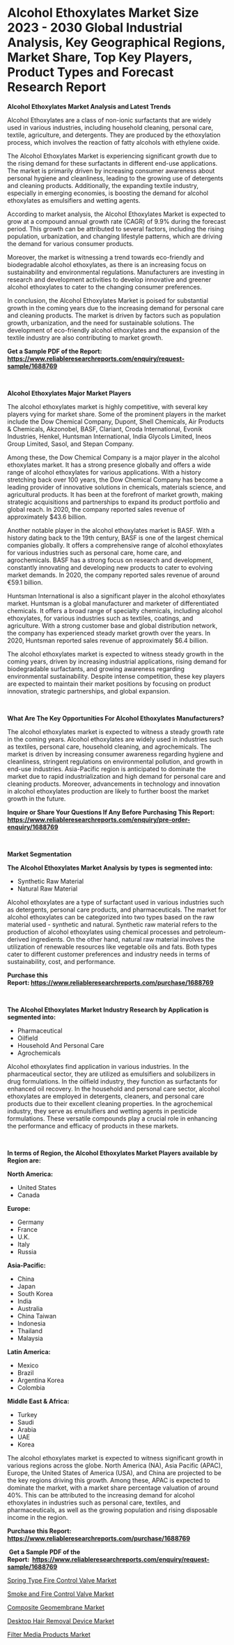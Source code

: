 <p><h1>Alcohol Ethoxylates Market Size 2023 - 2030 Global Industrial Analysis, Key Geographical Regions, Market Share, Top Key Players, Product Types and Forecast Research Report</h1></p><p><strong>Alcohol Ethoxylates Market Analysis and Latest Trends</strong></p>
<p><p>Alcohol Ethoxylates are a class of non-ionic surfactants that are widely used in various industries, including household cleaning, personal care, textile, agriculture, and detergents. They are produced by the ethoxylation process, which involves the reaction of fatty alcohols with ethylene oxide.</p><p>The Alcohol Ethoxylates Market is experiencing significant growth due to the rising demand for these surfactants in different end-use applications. The market is primarily driven by increasing consumer awareness about personal hygiene and cleanliness, leading to the growing use of detergents and cleaning products. Additionally, the expanding textile industry, especially in emerging economies, is boosting the demand for alcohol ethoxylates as emulsifiers and wetting agents.</p><p>According to market analysis, the Alcohol Ethoxylates Market is expected to grow at a compound annual growth rate (CAGR) of 9.9% during the forecast period. This growth can be attributed to several factors, including the rising population, urbanization, and changing lifestyle patterns, which are driving the demand for various consumer products.</p><p>Moreover, the market is witnessing a trend towards eco-friendly and biodegradable alcohol ethoxylates, as there is an increasing focus on sustainability and environmental regulations. Manufacturers are investing in research and development activities to develop innovative and greener alcohol ethoxylates to cater to the changing consumer preferences.</p><p>In conclusion, the Alcohol Ethoxylates Market is poised for substantial growth in the coming years due to the increasing demand for personal care and cleaning products. The market is driven by factors such as population growth, urbanization, and the need for sustainable solutions. The development of eco-friendly alcohol ethoxylates and the expansion of the textile industry are also contributing to market growth.</p></p>
<p><strong>Get a Sample PDF of the Report:&nbsp; <a href="https://www.reliableresearchreports.com/enquiry/request-sample/1688769">https://www.reliableresearchreports.com/enquiry/request-sample/1688769</a></strong></p>
<p>&nbsp;</p>
<p><strong>Alcohol Ethoxylates Major Market Players</strong></p>
<p><p>The alcohol ethoxylates market is highly competitive, with several key players vying for market share. Some of the prominent players in the market include the Dow Chemical Company, Dupont, Shell Chemicals, Air Products & Chemicals, Akzonobel, BASF, Clariant, Croda International, Evonik Industries, Henkel, Huntsman International, India Glycols Limited, Ineos Group Limited, Sasol, and Stepan Company.</p><p>Among these, the Dow Chemical Company is a major player in the alcohol ethoxylates market. It has a strong presence globally and offers a wide range of alcohol ethoxylates for various applications. With a history stretching back over 100 years, the Dow Chemical Company has become a leading provider of innovative solutions in chemicals, materials science, and agricultural products. It has been at the forefront of market growth, making strategic acquisitions and partnerships to expand its product portfolio and global reach. In 2020, the company reported sales revenue of approximately $43.6 billion.</p><p>Another notable player in the alcohol ethoxylates market is BASF. With a history dating back to the 19th century, BASF is one of the largest chemical companies globally. It offers a comprehensive range of alcohol ethoxylates for various industries such as personal care, home care, and agrochemicals. BASF has a strong focus on research and development, constantly innovating and developing new products to cater to evolving market demands. In 2020, the company reported sales revenue of around €59.1 billion.</p><p>Huntsman International is also a significant player in the alcohol ethoxylates market. Huntsman is a global manufacturer and marketer of differentiated chemicals. It offers a broad range of specialty chemicals, including alcohol ethoxylates, for various industries such as textiles, coatings, and agriculture. With a strong customer base and global distribution network, the company has experienced steady market growth over the years. In 2020, Huntsman reported sales revenue of approximately $6.4 billion.</p><p>The alcohol ethoxylates market is expected to witness steady growth in the coming years, driven by increasing industrial applications, rising demand for biodegradable surfactants, and growing awareness regarding environmental sustainability. Despite intense competition, these key players are expected to maintain their market positions by focusing on product innovation, strategic partnerships, and global expansion.</p></p>
<p>&nbsp;</p>
<p><strong>What Are The Key Opportunities For Alcohol Ethoxylates Manufacturers?</strong></p>
<p><p>The alcohol ethoxylates market is expected to witness a steady growth rate in the coming years. Alcohol ethoxylates are widely used in industries such as textiles, personal care, household cleaning, and agrochemicals. The market is driven by increasing consumer awareness regarding hygiene and cleanliness, stringent regulations on environmental pollution, and growth in end-use industries. Asia-Pacific region is anticipated to dominate the market due to rapid industrialization and high demand for personal care and cleaning products. Moreover, advancements in technology and innovation in alcohol ethoxylates production are likely to further boost the market growth in the future.</p></p>
<p><strong>Inquire or Share Your Questions If Any Before Purchasing This Report: <a href="https://www.reliableresearchreports.com/enquiry/pre-order-enquiry/1688769">https://www.reliableresearchreports.com/enquiry/pre-order-enquiry/1688769</a></strong></p>
<p>&nbsp;</p>
<p><strong>Market Segmentation</strong></p>
<p><strong>The Alcohol Ethoxylates Market Analysis by types is segmented into:</strong></p>
<p><ul><li>Synthetic Raw Material</li><li>Natural Raw Material</li></ul></p>
<p><p>Alcohol ethoxylates are a type of surfactant used in various industries such as detergents, personal care products, and pharmaceuticals. The market for alcohol ethoxylates can be categorized into two types based on the raw material used - synthetic and natural. Synthetic raw material refers to the production of alcohol ethoxylates using chemical processes and petroleum-derived ingredients. On the other hand, natural raw material involves the utilization of renewable resources like vegetable oils and fats. Both types cater to different customer preferences and industry needs in terms of sustainability, cost, and performance.</p></p>
<p><strong>Purchase this Report:&nbsp;<a href="https://www.reliableresearchreports.com/purchase/1688769">https://www.reliableresearchreports.com/purchase/1688769</a></strong></p>
<p>&nbsp;</p>
<p><strong>The Alcohol Ethoxylates Market Industry Research by Application is segmented into:</strong></p>
<p><ul><li>Pharmaceutical</li><li>Oilfield</li><li>Household And Personal Care</li><li>Agrochemicals</li></ul></p>
<p><p>Alcohol ethoxylates find application in various industries. In the pharmaceutical sector, they are utilized as emulsifiers and solubilizers in drug formulations. In the oilfield industry, they function as surfactants for enhanced oil recovery. In the household and personal care sector, alcohol ethoxylates are employed in detergents, cleaners, and personal care products due to their excellent cleaning properties. In the agrochemical industry, they serve as emulsifiers and wetting agents in pesticide formulations. These versatile compounds play a crucial role in enhancing the performance and efficacy of products in these markets.</p></p>
<p>&nbsp;</p>
<p><strong>In terms of Region, the Alcohol Ethoxylates Market Players available by Region are:</strong></p>
<p>
    <p> <strong> North America: </strong>
        <ul>
            <li>United States</li>
            <li>Canada</li>
        </ul>
        </p> 
    <p> <strong> Europe: </strong>
        <ul>
            <li>Germany</li>
            <li>France</li>
            <li>U.K.</li>
            <li>Italy</li>
            <li>Russia</li>
        </ul>
        </p> 
    <p> <strong> Asia-Pacific: </strong>
        <ul>
            <li>China</li>
            <li>Japan</li>
            <li>South Korea</li>
            <li>India</li>
            <li>Australia</li>
            <li>China Taiwan</li>
            <li>Indonesia</li>
            <li>Thailand</li>
            <li>Malaysia</li>
        </ul>
        </p> 
    <p> <strong> Latin America: </strong>
        <ul>
            <li>Mexico</li>
            <li>Brazil</li>
            <li>Argentina Korea</li>
            <li>Colombia</li>
        </ul>
        </p> 
    <p> <strong> Middle East & Africa: </strong>
        <ul>
            <li>Turkey</li>
            <li>Saudi</li>
            <li>Arabia</li>
            <li>UAE</li>
            <li>Korea</li>
        </ul>
    </p>
    </p>
<p><p>The alcohol ethoxylates market is expected to witness significant growth in various regions across the globe. North America (NA), Asia Pacific (APAC), Europe, the United States of America (USA), and China are projected to be the key regions driving this growth. Among these, APAC is expected to dominate the market, with a market share percentage valuation of around 40%. This can be attributed to the increasing demand for alcohol ethoxylates in industries such as personal care, textiles, and pharmaceuticals, as well as the growing population and rising disposable income in the region.</p></p>
<p><strong>Purchase this Report: <a href="https://www.reliableresearchreports.com/purchase/1688769">https://www.reliableresearchreports.com/purchase/1688769</a></strong></p>
<p>&nbsp;<strong>Get a Sample PDF of the Report:&nbsp;&nbsp;<a href="https://www.reliableresearchreports.com/enquiry/request-sample/1688769">https://www.reliableresearchreports.com/enquiry/request-sample/1688769</a></strong></p>
<p><strong></strong></p>
<p><p><a href="https://medium.com/@tanaysamar7412/decoding-spring-type-fire-control-valve-market-metrics-market-share-trends-and-growth-patterns-8baa5b4216d5">Spring Type Fire Control Valve Market</a></p><p><a href="https://medium.com/@hugthess010/smoke-and-fire-control-valve-market-competitive-analysis-market-trends-and-forecast-to-2030-c6e5499a4c06">Smoke and Fire Control Valve Market</a></p><p><a href="https://github.com/Chiragrp22/Market-Research-Report-List-1/blob/main/composite-geomembrane-market.md">Composite Geomembrane Market</a></p><p><a href="https://medium.com/@bulk.cream.roll/desktop-hair-removal-device-market-focuses-on-market-share-size-and-projected-forecast-till-2030-b13259cc7d75">Desktop Hair Removal Device Market</a></p><p><a href="https://github.com/Chiragrp23/Market-Research-Report-List-1/blob/main/filter-media-products-market.md">Filter Media Products Market</a></p></p>